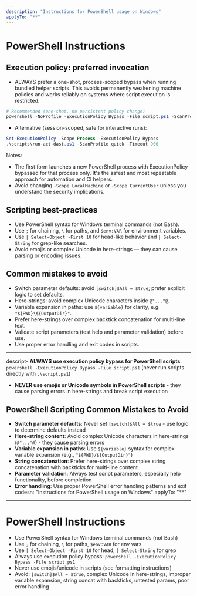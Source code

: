 ```yaml
---
description: "Instructions for PowerShell usage on Windows"
applyTo: "**"
---
```

# PowerShell Instructions

## Execution policy: preferred invocation

- ALWAYS prefer a one-shot, process-scoped bypass when running bundled helper scripts. This avoids permanently weakening machine policies and works reliably on systems where script execution is restricted.

```powershell
# Recommended (one-shot, no persistent policy change)
powershell -NoProfile -ExecutionPolicy Bypass -File script.ps1 -ScanProfile quick -Timeout 900
```

- Alternative (session-scoped, safe for interactive runs):

```powershell
Set-ExecutionPolicy -Scope Process -ExecutionPolicy Bypass
.\scripts\run-act-dast.ps1 -ScanProfile quick -Timeout 900
```

Notes:
- The first form launches a new PowerShell process with ExecutionPolicy bypassed for that process only. It's the safest and most repeatable approach for automation and CI helpers.
- Avoid changing `-Scope LocalMachine` or `-Scope CurrentUser` unless you understand the security implications.

## Scripting best-practices

- Use PowerShell syntax for Windows terminal commands (not Bash).
- Use `;` for chaining, `\` for paths, and `$env:VAR` for environment variables.
- Use `| Select-Object -First 10` for head-like behavior and `| Select-String` for grep-like searches.
- Avoid emojis or complex Unicode in here-strings — they can cause parsing or encoding issues.

## Common mistakes to avoid

- Switch parameter defaults: avoid `[switch]$All = $true`; prefer explicit logic to set defaults.
- Here-strings: avoid complex Unicode characters inside `@"..."@`.
- Variable expansion in paths: use `${variable}` for clarity, e.g. `"${PWD}\${OutputDir}"`.
- Prefer here-strings over complex backtick concatenation for multi-line text.
- Validate script parameters (test help and parameter validation) before use.
- Use proper error handling and exit codes in scripts.
---
descript- **ALWAYS use execution policy bypass for PowerShell scripts**: `powershell -ExecutionPolicy Bypass -File script.ps1` (never run scripts directly with `.\script.ps1`)
- **NEVER use emojis or Unicode symbols in PowerShell scripts** - they cause parsing errors in here-strings and break script execution

## PowerShell Scripting Common Mistakes to Avoid

- **Switch parameter defaults**: Never set `[switch]$All = $true` - use logic to determine defaults instead
- **Here-string content**: Avoid complex Unicode characters in here-strings (`@"..."@`) - they cause parsing errors
- **Variable expansion in paths**: Use `${variable}` syntax for complex variable expansion (e.g., `"${PWD}/${OutputDir}"`)
- **String concatenation**: Prefer here-strings over complex string concatenation with backticks for multi-line content
- **Parameter validation**: Always test script parameters, especially help functionality, before completion
- **Error handling**: Use proper PowerShell error handling patterns and exit codesn: "Instructions for PowerShell usage on Windows"
applyTo: "**"
---
# PowerShell Instructions

- Use PowerShell syntax for Windows terminal commands (not Bash)
- Use `;` for chaining, `\` for paths, `$env:VAR` for env vars
- Use `| Select-Object -First 10` for head, `| Select-String` for grep
- Always use execution policy bypass: `powershell -ExecutionPolicy Bypass -File script.ps1`
- Never use emojis/unicode in scripts (see formatting instructions)
- Avoid: `[switch]$All = $true`, complex Unicode in here-strings, improper variable expansion, string concat with backticks, untested params, poor error handling
